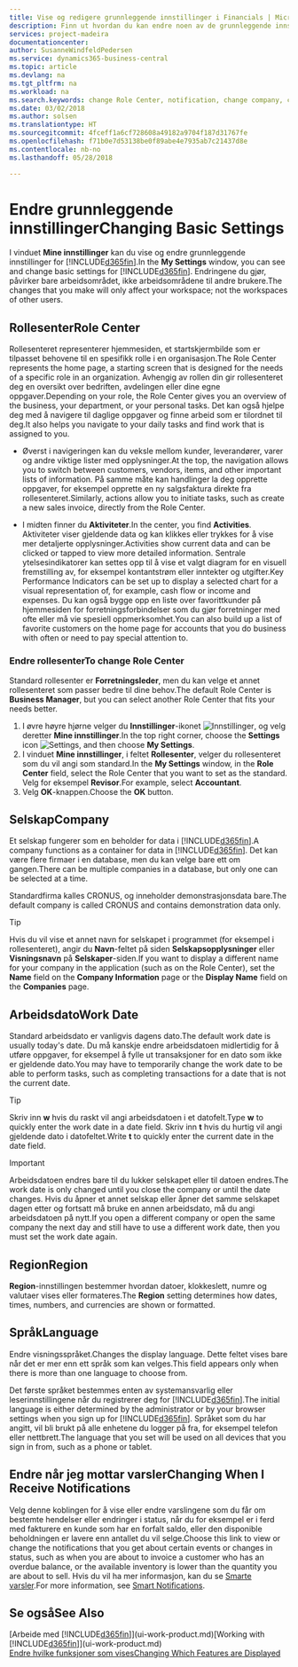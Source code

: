 ```yaml
---
title: Vise og redigere grunnleggende innstillinger i Financials | Microsoft-dokumentasjon
description: Finn ut hvordan du kan endre noen av de grunnleggende innstillingene i Financials, for eksempel rollesenteret, selskapet eller arbeidsdatoen.
services: project-madeira
documentationcenter: 
author: SusanneWindfeldPedersen
ms.service: dynamics365-business-central
ms.topic: article
ms.devlang: na
ms.tgt_pltfrm: na
ms.workload: na
ms.search.keywords: change Role Center, notification, change company, change work date
ms.date: 03/02/2018
ms.author: solsen
ms.translationtype: HT
ms.sourcegitcommit: 4fceff1a6cf728608a49182a9704f187d31767fe
ms.openlocfilehash: f71b0e7d53138be0f89abe4e7935ab7c21437d8e
ms.contentlocale: nb-no
ms.lasthandoff: 05/28/2018

---
```

# <a name="changing-basic-settings"></a><span data-ttu-id="17ff2-103">Endre grunnleggende innstillinger</span><span class="sxs-lookup"><span data-stu-id="17ff2-103">Changing Basic Settings</span></span>
<span data-ttu-id="17ff2-104">I vinduet **Mine innstillinger** kan du vise og endre grunnleggende innstillinger for [!INCLUDE[d365fin](includes/d365fin_md.md)].</span><span class="sxs-lookup"><span data-stu-id="17ff2-104">In the **My Settings** window, you can see and change basic settings for [!INCLUDE[d365fin](includes/d365fin_md.md)].</span></span> <span data-ttu-id="17ff2-105">Endringene du gjør, påvirker bare arbeidsområdet, ikke arbeidsområdene til andre brukere.</span><span class="sxs-lookup"><span data-stu-id="17ff2-105">The changes that you make will only affect your workspace; not the workspaces of other users.</span></span>  

## <a name="role-center"></a><span data-ttu-id="17ff2-106">Rollesenter</span><span class="sxs-lookup"><span data-stu-id="17ff2-106">Role Center</span></span>
<span data-ttu-id="17ff2-107">Rollesenteret representerer hjemmesiden, et startskjermbilde som er tilpasset behovene til en spesifikk rolle i en organisasjon.</span><span class="sxs-lookup"><span data-stu-id="17ff2-107">The Role Center represents the home page, a starting screen that is designed for the needs of a specific role in an organization.</span></span> <span data-ttu-id="17ff2-108">Avhengig av rollen din gir rollesenteret deg en oversikt over bedriften, avdelingen eller dine egne oppgaver.</span><span class="sxs-lookup"><span data-stu-id="17ff2-108">Depending on your role, the Role Center gives you an overview of the business, your department, or your personal tasks.</span></span> <span data-ttu-id="17ff2-109">Det kan også hjelpe deg med å navigere til daglige oppgaver og finne arbeid som er tilordnet til deg.</span><span class="sxs-lookup"><span data-stu-id="17ff2-109">It also helps you navigate to your daily tasks and find work that is assigned to you.</span></span>

-   <span data-ttu-id="17ff2-110">Øverst i navigeringen kan du veksle mellom kunder, leverandører, varer og andre viktige lister med opplysninger.</span><span class="sxs-lookup"><span data-stu-id="17ff2-110">At the top, the navigation allows you to switch between customers, vendors, items, and other important lists of information.</span></span> <span data-ttu-id="17ff2-111">På samme måte kan handlinger la deg opprette oppgaver, for eksempel opprette en ny salgsfaktura direkte fra rollesenteret.</span><span class="sxs-lookup"><span data-stu-id="17ff2-111">Similarly, actions allow you to initiate tasks, such as create a new sales invoice, directly from the Role Center.</span></span>

-   <span data-ttu-id="17ff2-112">I midten finner du **Aktiviteter**.</span><span class="sxs-lookup"><span data-stu-id="17ff2-112">In the center, you find **Activities**.</span></span> <span data-ttu-id="17ff2-113">Aktiviteter viser gjeldende data og kan klikkes eller trykkes for å vise mer detaljerte opplysninger.</span><span class="sxs-lookup"><span data-stu-id="17ff2-113">Activities show current data and can be clicked or tapped to view more detailed information.</span></span> <span data-ttu-id="17ff2-114">Sentrale ytelsesindikatorer kan settes opp til å vise et valgt diagram for en visuell fremstilling av, for eksempel kontantstrøm eller inntekter og utgifter.</span><span class="sxs-lookup"><span data-stu-id="17ff2-114">Key Performance Indicators can be set up to display a selected chart for a visual representation of, for example, cash flow or income and expenses.</span></span> <span data-ttu-id="17ff2-115">Du kan også bygge opp en liste over favorittkunder på hjemmesiden for forretningsforbindelser som du gjør forretninger med ofte eller må vie spesiell oppmerksomhet.</span><span class="sxs-lookup"><span data-stu-id="17ff2-115">You can also build up a list of favorite customers on the home page for accounts that you do business with often or need to pay special attention to.</span></span>

### <a name="to-change-role-center"></a><span data-ttu-id="17ff2-116">Endre rollesenter</span><span class="sxs-lookup"><span data-stu-id="17ff2-116">To change Role Center</span></span>
<span data-ttu-id="17ff2-117">Standard rollesenter er **Forretningsleder**, men du kan velge et annet rollesenteret som passer bedre til dine behov.</span><span class="sxs-lookup"><span data-stu-id="17ff2-117">The default Role Center is **Business Manager**, but you can select another Role Center that fits your needs better.</span></span>
1. <span data-ttu-id="17ff2-118">I øvre høyre hjørne velger du **Innstillinger**-ikonet ![Innstillinger](media/ui-experience/settings_icon_small.png "Innstillinger-ikonet for rollesenter"), og velg deretter **Mine innstillinger**.</span><span class="sxs-lookup"><span data-stu-id="17ff2-118">In the top right corner, choose the **Settings** icon ![Settings](media/ui-experience/settings_icon_small.png "Settings icon for role center"), and then choose **My Settings**.</span></span>
2. <span data-ttu-id="17ff2-119">I vinduet **Mine innstillinger**, i feltet **Rollesenter**, velger du rollesenteret som du vil angi som standard.</span><span class="sxs-lookup"><span data-stu-id="17ff2-119">In the **My Settings** window, in the **Role Center** field, select the Role Center that you want to set as the standard.</span></span> <span data-ttu-id="17ff2-120">Velg for eksempel **Revisor**.</span><span class="sxs-lookup"><span data-stu-id="17ff2-120">For example, select **Accountant**.</span></span>
3. <span data-ttu-id="17ff2-121">Velg **OK**-knappen.</span><span class="sxs-lookup"><span data-stu-id="17ff2-121">Choose the **OK** button.</span></span>

## <a name="company"></a><span data-ttu-id="17ff2-122">Selskap</span><span class="sxs-lookup"><span data-stu-id="17ff2-122">Company</span></span>
<span data-ttu-id="17ff2-123">Et selskap fungerer som en beholder for data i [!INCLUDE[d365fin](includes/d365fin_md.md)].</span><span class="sxs-lookup"><span data-stu-id="17ff2-123">A company functions as a container for data in [!INCLUDE[d365fin](includes/d365fin_md.md)].</span></span> <span data-ttu-id="17ff2-124">Det kan være flere firmaer i en database, men du kan velge bare ett om gangen.</span><span class="sxs-lookup"><span data-stu-id="17ff2-124">There can be multiple companies in a database, but only one can be selected at a time.</span></span>

<span data-ttu-id="17ff2-125">Standardfirma kalles CRONUS, og inneholder demonstrasjonsdata bare.</span><span class="sxs-lookup"><span data-stu-id="17ff2-125">The default company is called CRONUS and contains demonstration data only.</span></span>

> [!TIP]  
>   <span data-ttu-id="17ff2-126">Hvis du vil vise et annet navn for selskapet i programmet (for eksempel i rollesenteret), angir du **Navn**-feltet på siden **Selskapsopplysninger** eller **Visningsnavn** på **Selskaper**-siden.</span><span class="sxs-lookup"><span data-stu-id="17ff2-126">If you want to display a different name for your company in the application (such as on the Role Center), set the **Name** field on the **Company Information** page or the **Display Name** field on the **Companies** page.</span></span>  

## <a name="work-date"></a><span data-ttu-id="17ff2-127">Arbeidsdato</span><span class="sxs-lookup"><span data-stu-id="17ff2-127">Work Date</span></span>
<span data-ttu-id="17ff2-128">Standard arbeidsdato er vanligvis dagens dato.</span><span class="sxs-lookup"><span data-stu-id="17ff2-128">The default work date is usually today's date.</span></span> <span data-ttu-id="17ff2-129">Du må kanskje endre arbeidsdatoen midlertidig for å utføre oppgaver, for eksempel å fylle ut transaksjoner for en dato som ikke er gjeldende dato.</span><span class="sxs-lookup"><span data-stu-id="17ff2-129">You may have to temporarily change the work date to be able to perform tasks, such as completing transactions for a date that is not the current date.</span></span>

> [!TIP]  
>   <span data-ttu-id="17ff2-130">Skriv inn **w** hvis du raskt vil angi arbeidsdatoen i et datofelt.</span><span class="sxs-lookup"><span data-stu-id="17ff2-130">Type **w** to quickly enter the work date in a date field.</span></span> <span data-ttu-id="17ff2-131">Skriv inn **t** hvis du hurtig vil angi gjeldende dato i datofeltet.</span><span class="sxs-lookup"><span data-stu-id="17ff2-131">Write **t** to quickly enter the current date in the date field.</span></span>

> [!IMPORTANT]  
>   <span data-ttu-id="17ff2-132">Arbeidsdatoen endres bare til du lukker selskapet eller til datoen endres.</span><span class="sxs-lookup"><span data-stu-id="17ff2-132">The work date is only changed until you close the company or until the date changes.</span></span> <span data-ttu-id="17ff2-133">Hvis du åpner et annet selskap eller åpner det samme selskapet dagen etter og fortsatt må bruke en annen arbeidsdato, må du angi arbeidsdatoen på nytt.</span><span class="sxs-lookup"><span data-stu-id="17ff2-133">If you open a different company or open the same company the next day and still have to use a different work date, then you must set the work date again.</span></span>

## <a name="region"></a><span data-ttu-id="17ff2-134">Region</span><span class="sxs-lookup"><span data-stu-id="17ff2-134">Region</span></span>
<span data-ttu-id="17ff2-135">**Region**-innstillingen bestemmer hvordan datoer, klokkeslett, numre og valutaer vises eller formateres.</span><span class="sxs-lookup"><span data-stu-id="17ff2-135">The **Region** setting determines how dates, times, numbers, and currencies are shown or formatted.</span></span>   


## <a name="language"></a><span data-ttu-id="17ff2-136">Språk</span><span class="sxs-lookup"><span data-stu-id="17ff2-136">Language</span></span>
<span data-ttu-id="17ff2-137">Endre visningsspråket.</span><span class="sxs-lookup"><span data-stu-id="17ff2-137">Changes the display language.</span></span> <span data-ttu-id="17ff2-138">Dette feltet vises bare når det er mer enn ett språk som kan velges.</span><span class="sxs-lookup"><span data-stu-id="17ff2-138">This field appears only when there is more than one language to choose from.</span></span> 

<span data-ttu-id="17ff2-139">Det første språket bestemmes enten av systemansvarlig eller leserinnstillingene når du registrerer deg for [!INCLUDE[d365fin](includes/d365fin_md.md)].</span><span class="sxs-lookup"><span data-stu-id="17ff2-139">The initial language is either determined by the administrator or by your browser settings when you sign up for [!INCLUDE[d365fin](includes/d365fin_md.md)].</span></span> <span data-ttu-id="17ff2-140">Språket som du har angitt, vil bli brukt på alle enhetene du logger på fra, for eksempel telefon eller nettbrett.</span><span class="sxs-lookup"><span data-stu-id="17ff2-140">The language that you set will be used on all devices that you sign in from, such as a phone or tablet.</span></span> 

## <a name="changing-when-i-receive-notifications"></a><span data-ttu-id="17ff2-141">Endre når jeg mottar varsler</span><span class="sxs-lookup"><span data-stu-id="17ff2-141">Changing When I Receive Notifications</span></span>
<span data-ttu-id="17ff2-142">Velg denne koblingen for å vise eller endre varslingene som du får om bestemte hendelser eller endringer i status, når du for eksempel er i ferd med fakturere en kunde som har en forfalt saldo, eller den disponible beholdningen er lavere enn antallet du vil selge.</span><span class="sxs-lookup"><span data-stu-id="17ff2-142">Choose this link to view or change the notifications that you get about certain events or changes in status, such as when you are about to invoice a customer who has an overdue balance, or the available inventory is lower than the quantity you are about to sell.</span></span> <span data-ttu-id="17ff2-143">Hvis du vil ha mer informasjon, kan du se [Smarte varsler](ui-smart-notifications.md).</span><span class="sxs-lookup"><span data-stu-id="17ff2-143">For more information, see [Smart Notifications](ui-smart-notifications.md).</span></span>

## <a name="see-also"></a><span data-ttu-id="17ff2-144">Se også</span><span class="sxs-lookup"><span data-stu-id="17ff2-144">See Also</span></span>
<span data-ttu-id="17ff2-145">[Arbeide med [!INCLUDE[d365fin](includes/d365fin_md.md)]](ui-work-product.md)</span><span class="sxs-lookup"><span data-stu-id="17ff2-145">[Working with [!INCLUDE[d365fin](includes/d365fin_md.md)]](ui-work-product.md)</span></span>  
[<span data-ttu-id="17ff2-146">Endre hvilke funksjoner som vises</span><span class="sxs-lookup"><span data-stu-id="17ff2-146">Changing Which Features are Displayed</span></span>](ui-experiences.md)  

